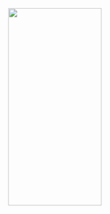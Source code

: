 <img src = "https://user-images.githubusercontent.com/92036498/177915039-0e680f28-8147-460e-9250-b8b1bd88c36f.png" width = "190" height = "400"/>